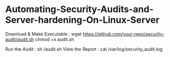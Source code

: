 # Automating-Security-Audits-and-Server-hardening-On-Linux-Server

Download & Make Executable : wget https://github.com/your-repo/security-audit/audit.sh
chmod +x audit.sh

Run the Audit  : sh /audit.sh
View the Report : cat /var/log/security_audit.log

